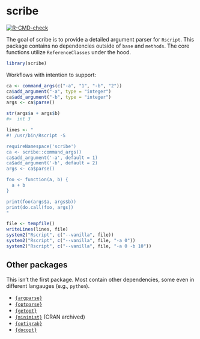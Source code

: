 
<!-- README.md is generated from README.Rmd. Please edit that file -->

# scribe

<!-- badges: start -->

[![R-CMD-check](https://github.com/jmbarbone/scribe/actions/workflows/R-CMD-check.yaml/badge.svg)](https://github.com/jmbarbone/scribe/actions/workflows/R-CMD-check.yaml)
<!-- badges: end -->

The goal of scribe is to provide a detailed argument parser for
`Rscript`. This package contains no dependencies outside of `base` and
`methods`. The core functions utilize `ReferenceClasses` under the hood.

``` r
library(scribe)
```

Workflows with intention to support:

``` r
ca <- command_args(c("-a", "1", "-b", "2"))
ca$add_argument("-a", type = "integer")
ca$add_argument("-b", type = "integer")
args <- ca$parse()

str(args$a + args$b)
#>  int 3
```

``` r
lines <- "
#! /usr/bin/Rscript -S

requireNamespace('scribe')
ca <- scribe::command_args()
ca$add_argument('-a', default = 1)
ca$add_argument('-b', default = 2)
args <- ca$parse()

foo <- function(a, b) {
  a + b
}

print(foo(args$a, args$b))
print(do.call(foo, args))
"

file <- tempfile()
writeLines(lines, file)
system2("Rscript", c("--vanilla", file))
system2("Rscript", c("--vanilla", file, "-a 0"))
system2("Rscript", c("--vanilla", file, "-a 0 -b 10"))
```

## Other packages

This isn’t the first package. Most contain other dependencies, some even
in different langauges (e.g., `python`).

- [`{argparse}`](https://github.com/trevorld/r-argparse)
- [`{optparse}`](https://github.com/trevorld/r-optparse)
- [`{getopt}`](https://github.com/trevorld/r-getopt)
- [`{minimist}`](https://github.com/jeroen/minimist) (CRAN archived)
- [`{optigrab}`](https://github.com/decisionpatterns/optigrab)
- [`{docopt}`](https://github.com/docopt/docopt.R)
